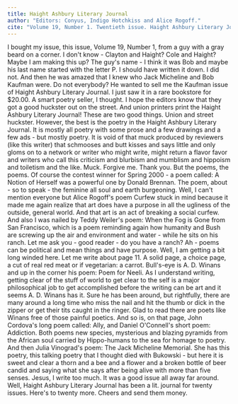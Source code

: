 ```yaml
---
title: Haight Ashbury Literary Journal
author: "Editors: Conyus, Indigo Hotchkiss and Alice Rogoff."
cite: "Volume 19, Number 1. Twentieth issue. Haight Ashbury Literary Journal, 558 Joost Avenue, San Francisco, CA. 94127. haightashburyliteraryjournal.wordpress.com"
---
```


I bought my issue, this issue, Volume 19, Number 1, from a guy with a gray beard on a corner. I don't know - Clayton and Haight? Cole and Haight? Maybe I am making this up? The guy's name - I think it was Bob and maybe his last name started with the letter P. I should have written it down. I did not. And then he was amazed that I knew who Jack Micheline and Bob Kaufman were. Do not everybody? He wanted to sell me the Kaufman issue of Haight Ashbury Literary Journal. I just saw it in a rare bookstore for $20.00. A smart poetry seller, I thought. I hope the editors know that they got a good huckster out on the street. And union printers print the Haight Ashbury Literary Journal! These are two good things. Union and street huckster. However, the best is the poetry in the Haight Ashbury Literary Journal. It is mostly all poetry with some prose and a few drawings and a few ads - but mostly poetry. It is void of that muck produced by reviewers (like this writer) that schmooses and butt kisses and says little and only gloms on to a network or writer who might write, might return a flavor favor and writers who call this criticism and blurbism and mumblism and hippoism and toiletism and the like. Muck. Forgive me. Thank you. But the poems, the poems. Of course the contest winner for Spring 2000 - a poem called: A Notion of Herself was a powerful one by Donald Brennan. The poem, about - so to speak - the feminine all soul and earth burgeoning. Well, I can't mention everyone but Alice Rogoff's poem Curfew stuck in mind because it made me again realize that art does have a purpose in all the ugliness of the outside, general world. And that art is an act of breaking a social curfew. And also I was nailed by Teddy Weiler's poem: When the Fog is Gone from San Francisco, which is a poem reminding again how humanity and Bush are screwing up the air and environment and water - while he sits on his ranch. Let me ask you - good reader - do you have a ranch? Ah - poems can be political and mean things and have purpose. Well, I am getting a bit long winded here. Let me write about page 11. A solid page, a choice page, a cut of real red meat or if vegetarian: a carrot. Bull's-eye is A. D. Winans and up in the corner his poem: Poem for Neeli. As I understand writing, getting clear of the stuff of world to get clear to the self is a major philosophical job to get accomplished before the writing can be art and it seems A. D. Winans has it. Sure he has been around, but rightfully, there are many around a long time who miss the nail and hit the thumb or dick in the zipper or get their tits caught in the ringer. Glad to read there are poets like Winans free of those painful poetics. And so is, on that page, John Cordova's long poem called: Ally, and Daniel O'Connell's short poem: Addiction. Both poems new species, mysterious and blazing pyramids from the African soul carried by Hippo-humans to the sea for homage to poetry. And then Julia Vinograd's poem: The Jack Micheline Memorial. She has this poetry, this talking poetry that I thought died with Bukowski - but here it is sweet and clear a thorn and a bee and a flower and a broken bottle of beer candid and saying what she says after being alive with more than five senses. Jesus, I write too much. It was a good issue all away far around. Well, Haight Ashbury Literary Journal has been a lit. journal for twenty issues. Here's to twenty more. Cheers and send them money.
